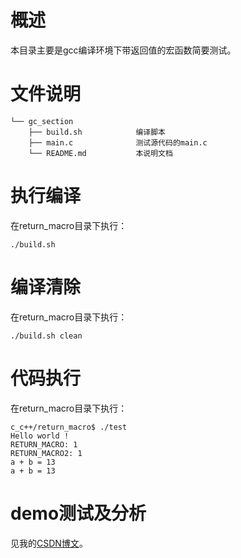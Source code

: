 # 概述

本目录主要是gcc编译环境下带返回值的宏函数简要测试。

# 文件说明

```shell
└── gc_section
    ├── build.sh 			编译脚本
    ├── main.c 				测试源代码的main.c
    └── README.md 			本说明文档
```

# 执行编译

在return_macro目录下执行：

```shell
./build.sh
```

# 编译清除

在return_macro目录下执行：

```shell
./build.sh clean
```

# 代码执行

在return_macro目录下执行：

```shell
c_c++/return_macro$ ./test 
Hello world !
RETURN_MACRO: 1
RETURN_MACRO2: 1
a + b = 13
a + b = 13
```

# demo测试及分析
见我的[CSDN博文](http://yyds.recan-li.cn)。